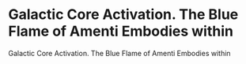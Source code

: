 # Galactic Core  Activation. The Blue Flame of Amenti Embodies within

Galactic Core  Activation. The Blue Flame of Amenti Embodies within